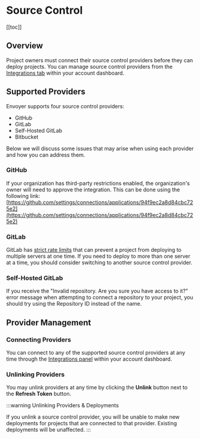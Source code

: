 # Source Control

[[toc]]

## Overview

Project owners must connect their source control providers before they can deploy projects. You can manage source control providers from the [Integrations tab](https://envoyer.io/user/profile#/integrations) within your account dashboard.

## Supported Providers

Envoyer supports four source control providers:

- GitHub
- GitLab
- Self-Hosted GitLab
- Bitbucket

Below we will discuss some issues that may arise when using each provider and how you can address them.

### GitHub

If your organization has third-party restrictions enabled, the organization's owner will need to approve the integration. This can be done using the following link: [https://github.com/settings/connections/applications/94f9ec2a8d84cbc725e2](https://github.com/settings/connections/applications/94f9ec2a8d84cbc725e2)

### GitLab

GitLab has [strict rate limits](https://docs.gitlab.com/ee/security/rate_limits.html) that can prevent a project from deploying to multiple servers at one time. If you need to deploy to more than one server at a time, you should consider switching to another source control provider.

### Self-Hosted GitLab

If you receive the "Invalid repository. Are you sure you have access to it?" error message when attempting to connect a repository to your project, you should try using the Repository ID instead of the name.

## Provider Management

### Connecting Providers

You can connect to any of the supported source control providers at any time through the [Integrations panel](https://envoyer.io/user/profile#/integrations) within your account dashboard.

### Unlinking Providers

You may unlink providers at any time by clicking the **Unlink** button next to the **Refresh Token** button.

:::warning Unlinking Providers & Deployments

If you unlink a source control provider, you will be unable to make new deployments for projects that are connected to that provider. Existing deployments will be unaffected.
:::
